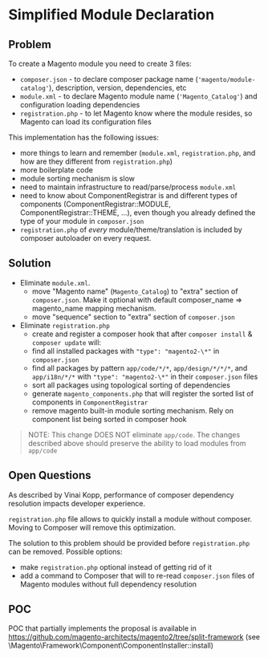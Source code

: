 # Simplified Module Declaration

## Problem

To create a Magento module you need to create 3 files:

* `composer.json` - to declare composer package name (`'magento/module-catalog'`), description, version, dependencies, etc
* `module.xml` - to declare Magento module name (`'Magento_Catalog'`) and configuration loading dependencies
* `registration.php` - to let Magento know where the module resides, so Magento can load its configuration files

This implementation has the following issues:

* more things to learn and remember (`module.xml`, `registration.php`, and how are they different from `registration.php`)
* more boilerplate code
* module sorting mechanism is slow
* need to maintain infrastructure to read/parse/process `module.xml`
* need to know about ComponentRegistrar is and different types of components (ComponentRegistrar::MODULE, ComponentRegistrar::THEME, ...), even though you already defined the type of your module in `composer.json`
* `registration.php` of _every_ module/theme/translation is included by composer autoloader on every request.

## Solution

* Eliminate `module.xml`.
  * move "Magento name" (`Magento_Catalog`) to "extra" section of `composer.json`. Make it optional with default composer_name => magento_name mapping mechanism.
  * move "sequence" section to "extra" section of `composer.json`
* Eliminate `registration.php`
  * create and register a composer hook that after `composer install` & `composer update` will:
   * find all installed packages with `"type": "magento2-\*"`  in `composer.json`
   * find all packages by pattern `app/code/*/*`, `app/design/*/*/*`, and `app/i18n/*/*`  with `"type": "magento2-\*"` in their `composer.json` files
   * sort all packages using topological sorting of dependencies
   * generate `magento_components.php` that will register the sorted list of components in `ComponentRegistrar`
   * remove magento built-in module sorting mechanism. Rely on component list being sorted in composer hook

> NOTE: This change DOES NOT eliminate `app/code`. The changes described above should preserve the ability to load modules from `app/code`

## Open Questions

As described by Vinai Kopp, performance of composer dependency resolution impacts developer experience. 

`registration.php` file allows to quickly install a module without composer. Moving to Composer will remove this optimization. 

The solution to this problem should be provided before `registration.php` can be removed. Possible options:

* make `registration.php` optional instead of getting rid of it
* add a command to Composer that will to re-read `composer.json` files of Magento modules without full dependency resolution

## POC

POC that partially implements the proposal is available in https://github.com/magento-architects/magento2/tree/split-framework (see \Magento\Framework\Component\ComponentInstaller::install)

